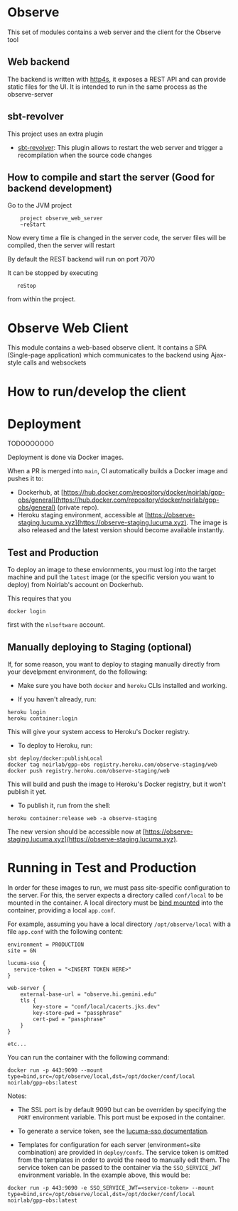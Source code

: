 # Observe

This set of modules contains a web server and the client for the Observe tool

## Web backend

The backend is written with [http4s](http://http4s.org), it exposes a REST API and can provide static files for the UI. It is intended to run in the same process as the observe-server

## sbt-revolver

This project uses an extra plugin

- [sbt-revolver](https://github.com/spray/sbt-revolver): This plugin allows to restart the web server and trigger a recompilation when the source code changes

## How to compile and start the server (Good for backend development)

Go to the JVM project

```
    project observe_web_server
    ~reStart
```

Now every time a file is changed in the server code, the server files will be compiled, then the server will restart

By default the REST backend will run on port 7070

It can be stopped by executing

```
   reStop
```

from within the project.

# Observe Web Client

This module contains a web-based observe client. It contains a SPA (Single-page application) which communicates to the backend using Ajax-style calls and websockets

# How to run/develop the client

<!-- For the common case we want to develop the client but we also need to run the backend.

an sbt task

```
startObserveAll
```

Will do the following:

- Launch the backend on the background
- Pack the client going through scala.js and webpack
- Launch webpack-dev-server with a proxy to the backend

Now you can open the client at

http://localhost:8081

if you want to update the client and get automatic reload do in sbt:

```
    project observe_web_client
    ~fastOptJS
```

and to stop all the processes you can do

```
stopObserveAll
``` -->

# Deployment



TODOOOOOOO




Deployment is done via Docker images.

When a PR is merged into `main`, CI automatically builds a Docker image and pushes it to:

- Dockerhub, at [https://hub.docker.com/repository/docker/noirlab/gpp-obs/general](https://hub.docker.com/repository/docker/noirlab/gpp-obs/general) (private repo).
- Heroku staging environment, accessible at [https://observe-staging.lucuma.xyz](https://observe-staging.lucuma.xyz). The image is also released and the latest version should become available instantly.

## Test and Production

To deploy an image to these enviornments, you must log into the target machine and pull the `latest` image (or the specific version you want to deploy) from Noirlab's account on Dockerhub.

This requires that you

```
docker login
```

first with the `nlsoftware` account.

## Manually deploying to Staging (optional)

If, for some reason, you want to deploy to staging manually directly from your develpment environment, do the following:

- Make sure you have both `docker` and `heroku` CLIs installed and working.

- If you haven't already, run:

```
heroku login
heroku container:login
```

This will give your system access to Heroku's Docker registry.

- To deploy to Heroku, run:

```
sbt deploy/docker:publishLocal
docker tag noirlab/gpp-obs registry.heroku.com/observe-staging/web
docker push registry.heroku.com/observe-staging/web
```

This will build and push the image to Heroku's Docker registry, but it won't publish it yet.

- To publish it, run from the shell:

```
heroku container:release web -a observe-staging
```

The new version should be accessible now at [https://observe-staging.lucuma.xyz](https://observe-staging.lucuma.xyz).

# Running in Test and Production

In order for these images to run, we must pass site-specific configuration to the server. For this, the server expects a directory called `conf/local` to be mounted in the container. A local directory must be [bind mounted](https://docs.docker.com/storage/bind-mounts/) into the container, providing a local `app.conf`.

For example, assuming you have a local directory `/opt/observe/local` with a file `app.conf` with the following content:

```
environment = PRODUCTION
site = GN

lucuma-sso {
  service-token = "<INSERT TOKEN HERE>"
}

web-server {
    external-base-url = "observe.hi.gemini.edu"
    tls {
        key-store = "conf/local/cacerts.jks.dev"
        key-store-pwd = "passphrase"
        cert-pwd = "passphrase"
    }
}

etc...
```

You can run the container with the following command:

```
docker run -p 443:9090 --mount type=bind,src=/opt/observe/local,dst=/opt/docker/conf/local noirlab/gpp-obs:latest
```

Notes:

- The SSL port is by default 9090 but can be overriden by specifying the `PORT` environment variable. This port must be exposed in the container.

- To generate a service token, see the [lucuma-sso documentation](https://github.com/gemini-hlsw/lucuma-sso?tab=readme-ov-file#obtaining-a-service-jwt).

- Templates for configuration for each server (environment+site combination) are provided in `deploy/confs`. The service token is omitted from the templates in order to avoid the need to manually edit them. The service token can be passed to the container via the `SSO_SERVICE_JWT` environment variable. In the example above, this would be:

```
docker run -p 443:9090 -e SSO_SERVICE_JWT=<service-token> --mount type=bind,src=/opt/observe/local,dst=/opt/docker/conf/local noirlab/gpp-obs:latest
```
